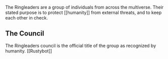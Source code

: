 The Ringleaders are a group of individuals from across the multiverse. Their stated purpose is to protect [[humanity]] from external threats, and to keep each other in check.


## The Council

The Ringleaders council is the official title of the group as recognized by humanity.
[[Rustybot]]

